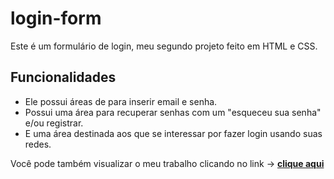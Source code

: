 # login-form

Este é um formulário de login, meu segundo projeto feito em HTML e CSS.

## Funcionalidades

- Ele possui áreas de para inserir email e senha. 
- Possui uma área para recuperar senhas com um "esqueceu sua senha" e/ou registrar.
- E uma área destinada aos que se interessar por fazer login usando suas redes.



Você pode também visualizar o meu trabalho clicando no link -> <a href="https://marcos4lex.github.io/login-form/" target="_blank"><b>clique aqui</b></a>
